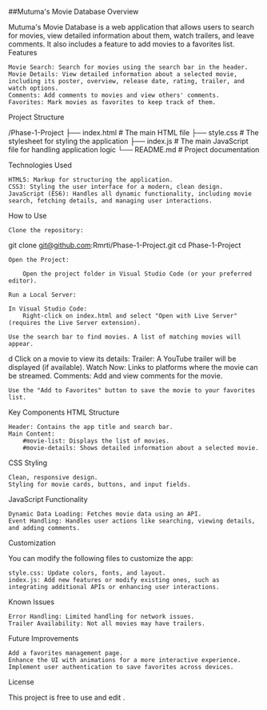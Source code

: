 ##Mutuma's Movie Database
Overview

Mutuma's Movie Database is a web application that allows users to search for movies, view detailed information about them, watch trailers, and leave comments. It also includes a feature to add movies to a favorites list.
Features

    Movie Search: Search for movies using the search bar in the header.
    Movie Details: View detailed information about a selected movie, including its poster, overview, release date, rating, trailer, and watch options.
    Comments: Add comments to movies and view others' comments.
    Favorites: Mark movies as favorites to keep track of them.

Project Structure

/Phase-1-Project
├── index.html        # The main HTML file
├── style.css         # The stylesheet for styling the application
├── index.js          # The main JavaScript file for handling application logic
└── README.md         # Project documentation

Technologies Used

    HTML5: Markup for structuring the application.
    CSS3: Styling the user interface for a modern, clean design.
    JavaScript (ES6): Handles all dynamic functionality, including movie search, fetching details, and managing user interactions.

How to Use

    Clone the repository:

git clone git@github.com:Rmrti/Phase-1-Project.git
cd Phase-1-Project

    Open the Project:

        Open the project folder in Visual Studio Code (or your preferred editor).

    Run a Local Server:

    In Visual Studio Code:
        Right-click on index.html and select "Open with Live Server" (requires the Live Server extension).

    Use the search bar to find movies. A list of matching movies will appear.
d
    Click on a movie to view its details:
        Trailer: A YouTube trailer will be displayed (if available).
        Watch Now: Links to platforms where the movie can be streamed.
        Comments: Add and view comments for the movie.

    Use the "Add to Favorites" button to save the movie to your favorites list.

Key Components
HTML Structure

    Header: Contains the app title and search bar.
    Main Content:
        #movie-list: Displays the list of movies.
        #movie-details: Shows detailed information about a selected movie.

CSS Styling

    Clean, responsive design.
    Styling for movie cards, buttons, and input fields.

JavaScript Functionality

    Dynamic Data Loading: Fetches movie data using an API.
    Event Handling: Handles user actions like searching, viewing details, and adding comments.

Customization

You can modify the following files to customize the app:

    style.css: Update colors, fonts, and layout.
    index.js: Add new features or modify existing ones, such as integrating additional APIs or enhancing user interactions.

Known Issues

    Error Handling: Limited handling for network issues.
    Trailer Availability: Not all movies may have trailers.

Future Improvements

    Add a favorites management page.
    Enhance the UI with animations for a more interactive experience.
    Implement user authentication to save favorites across devices.

License

This project is free to use and edit .
